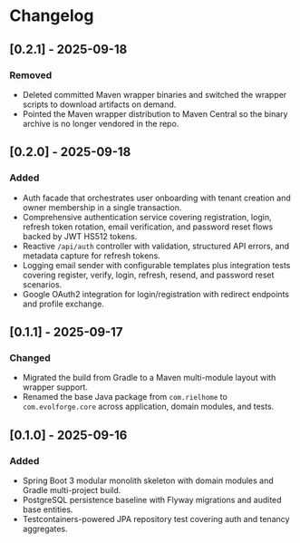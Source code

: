 # Changelog

## [0.2.1] - 2025-09-18
### Removed
- Deleted committed Maven wrapper binaries and switched the wrapper scripts to download artifacts on demand.
- Pointed the Maven wrapper distribution to Maven Central so the binary archive is no longer vendored in the repo.

## [0.2.0] - 2025-09-18
### Added
- Auth facade that orchestrates user onboarding with tenant creation and owner membership in a single transaction.
- Comprehensive authentication service covering registration, login, refresh token rotation, email verification, and password reset flows backed by JWT HS512 tokens.
- Reactive `/api/auth` controller with validation, structured API errors, and metadata capture for refresh tokens.
- Logging email sender with configurable templates plus integration tests covering register, verify, login, refresh, resend, and password reset scenarios.
- Google OAuth2 integration for login/registration with redirect endpoints and profile exchange.

## [0.1.1] - 2025-09-17
### Changed
- Migrated the build from Gradle to a Maven multi-module layout with wrapper support.
- Renamed the base Java package from `com.rielhome` to `com.evolforge.core` across application, domain modules, and tests.

## [0.1.0] - 2025-09-16
### Added
- Spring Boot 3 modular monolith skeleton with domain modules and Gradle multi-project build.
- PostgreSQL persistence baseline with Flyway migrations and audited base entities.
- Testcontainers-powered JPA repository test covering auth and tenancy aggregates.

